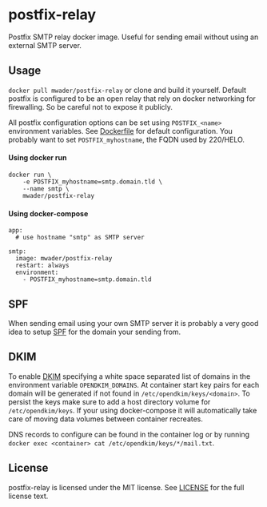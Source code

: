 # postfix-relay
Postfix SMTP relay docker image. Useful for sending email without using an
external SMTP server.

## Usage
`docker pull mwader/postfix-relay` or clone and build it yourself. Default
postfix is configured to be an open relay that rely on docker networking
for firewalling. So be careful not to expose it publicly.

All postfix configuration options can be set using `POSTFIX_<name>` environment
variables. See [Dockerfile](Dockerfile) for default configuration. You probably
want to set `POSTFIX_myhostname`, the FQDN used by 220/HELO.

#### Using docker run
```
docker run \
	-e POSTFIX_myhostname=smtp.domain.tld \
	--name smtp \
	mwader/postfix-relay
```

#### Using docker-compose
```
app:
  # use hostname "smtp" as SMTP server

smtp:
  image: mwader/postfix-relay
  restart: always
  environment:
    - POSTFIX_myhostname=smtp.domain.tld
```

## SPF
When sending email using your own SMTP server it is probably a very good idea
to setup [SPF](https://en.wikipedia.org/wiki/Sender_Policy_Framework) for the
domain your sending from.

## DKIM
To enable [DKIM](https://en.wikipedia.org/wiki/DomainKeys_Identified_Mail)
specifying a white space separated list of domains in the environment variable
`OPENDKIM_DOMAINS`. At container start key pairs for each domain will be
generated if not found in `/etc/opendkim/keys/<domain>`. To persist the keys make
sure to add a host directory volume for `/etc/opendkim/keys`. If your using
docker-compose it will automatically take care of moving data volumes between
container recreates.

DNS records to configure can be found in the container log or by running
`docker exec <container> cat /etc/opendkim/keys/*/mail.txt`.

## License
postfix-relay is licensed under the MIT license. See [LICENSE](LICENSE) for the
full license text.
